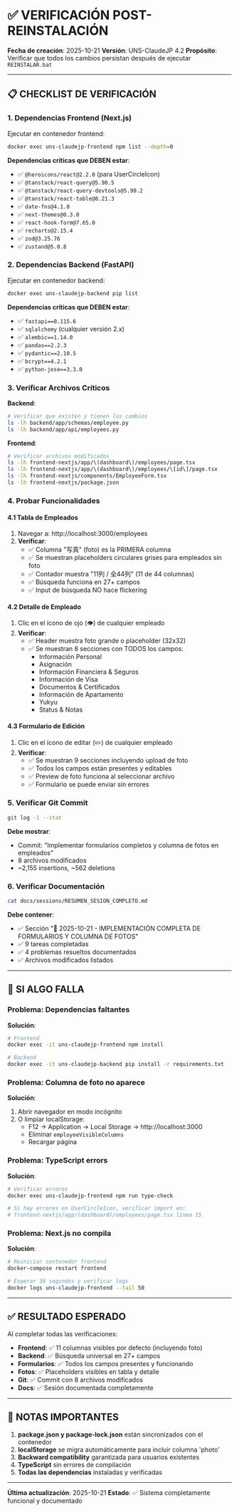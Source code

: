 # ✅ VERIFICACIÓN POST-REINSTALACIÓN

**Fecha de creación**: 2025-10-21
**Versión**: UNS-ClaudeJP 4.2
**Propósito**: Verificar que todos los cambios persistan después de ejecutar `REINSTALAR.bat`

---

## 📋 CHECKLIST DE VERIFICACIÓN

### 1. Dependencias Frontend (Next.js)

Ejecutar en contenedor frontend:
```bash
docker exec uns-claudejp-frontend npm list --depth=0
```

**Dependencias críticas que DEBEN estar**:
- ✅ `@heroicons/react@2.2.0` (para UserCircleIcon)
- ✅ `@tanstack/react-query@5.90.5`
- ✅ `@tanstack/react-query-devtools@5.90.2`
- ✅ `@tanstack/react-table@8.21.3`
- ✅ `date-fns@4.1.0`
- ✅ `next-themes@0.3.0`
- ✅ `react-hook-form@7.65.0`
- ✅ `recharts@2.15.4`
- ✅ `zod@3.25.76`
- ✅ `zustand@5.0.8`

### 2. Dependencias Backend (FastAPI)

Ejecutar en contenedor backend:
```bash
docker exec uns-claudejp-backend pip list
```

**Dependencias críticas que DEBEN estar**:
- ✅ `fastapi==0.115.6`
- ✅ `sqlalchemy` (cualquier versión 2.x)
- ✅ `alembic==1.14.0`
- ✅ `pandas==2.2.3`
- ✅ `pydantic==2.10.5`
- ✅ `bcrypt==4.2.1`
- ✅ `python-jose==3.3.0`

### 3. Verificar Archivos Críticos

**Backend**:
```bash
# Verificar que existen y tienen los cambios
ls -lh backend/app/schemas/employee.py
ls -lh backend/app/api/employees.py
```

**Frontend**:
```bash
# Verificar archivos modificados
ls -lh frontend-nextjs/app/\(dashboard\)/employees/page.tsx
ls -lh frontend-nextjs/app/\(dashboard\)/employees/\[id\]/page.tsx
ls -lh frontend-nextjs/components/EmployeeForm.tsx
ls -lh frontend-nextjs/package.json
```

### 4. Probar Funcionalidades

#### 4.1 Tabla de Empleados
1. Navegar a: http://localhost:3000/employees
2. **Verificar**:
   - ✅ Columna "写真" (foto) es la PRIMERA columna
   - ✅ Se muestran placeholders circulares grises para empleados sin foto
   - ✅ Contador muestra "11列 / 全44列" (11 de 44 columnas)
   - ✅ Búsqueda funciona en 27+ campos
   - ✅ Input de búsqueda NO hace flickering

#### 4.2 Detalle de Empleado
1. Clic en el ícono de ojo (👁️) de cualquier empleado
2. **Verificar**:
   - ✅ Header muestra foto grande o placeholder (32x32)
   - ✅ Se muestran 8 secciones con TODOS los campos:
     - Información Personal
     - Asignación
     - Información Financiera & Seguros
     - Información de Visa
     - Documentos & Certificados
     - Información de Apartamento
     - Yukyu
     - Status & Notas

#### 4.3 Formulario de Edición
1. Clic en el ícono de editar (✏️) de cualquier empleado
2. **Verificar**:
   - ✅ Se muestran 9 secciones incluyendo upload de foto
   - ✅ Todos los campos están presentes y editables
   - ✅ Preview de foto funciona al seleccionar archivo
   - ✅ Formulario se puede enviar sin errores

### 5. Verificar Git Commit

```bash
git log -1 --stat
```

**Debe mostrar**:
- Commit: "Implementar formularios completos y columna de fotos en empleados"
- 8 archivos modificados
- ~2,155 insertions, ~562 deletions

### 6. Verificar Documentación

```bash
cat docs/sessions/RESUMEN_SESION_COMPLETO.md
```

**Debe contener**:
- ✅ Sección "📅 2025-10-21 - IMPLEMENTACIÓN COMPLETA DE FORMULARIOS Y COLUMNA DE FOTOS"
- ✅ 9 tareas completadas
- ✅ 4 problemas resueltos documentados
- ✅ Archivos modificados listados

---

## 🚨 SI ALGO FALLA

### Problema: Dependencias faltantes

**Solución**:
```bash
# Frontend
docker exec -it uns-claudejp-frontend npm install

# Backend
docker exec -it uns-claudejp-backend pip install -r requirements.txt
```

### Problema: Columna de foto no aparece

**Solución**:
1. Abrir navegador en modo incógnito
2. O limpiar localStorage:
   - F12 → Application → Local Storage → http://localhost:3000
   - Eliminar `employeeVisibleColumns`
   - Recargar página

### Problema: TypeScript errors

**Solución**:
```bash
# Verificar errores
docker exec uns-claudejp-frontend npm run type-check

# Si hay errores en UserCircleIcon, verificar import en:
# frontend-nextjs/app/(dashboard)/employees/page.tsx línea 15
```

### Problema: Next.js no compila

**Solución**:
```bash
# Reiniciar contenedor frontend
docker-compose restart frontend

# Esperar 30 segundos y verificar logs
docker logs uns-claudejp-frontend --tail 50
```

---

## ✅ RESULTADO ESPERADO

Al completar todas las verificaciones:

- **Frontend**: ✅ 11 columnas visibles por defecto (incluyendo foto)
- **Backend**: ✅ Búsqueda universal en 27+ campos
- **Formularios**: ✅ Todos los campos presentes y funcionando
- **Fotos**: ✅ Placeholders visibles en tabla y detalle
- **Git**: ✅ Commit con 8 archivos modificados
- **Docs**: ✅ Sesión documentada completamente

---

## 📝 NOTAS IMPORTANTES

1. **package.json y package-lock.json** están sincronizados con el contenedor
2. **localStorage** se migra automáticamente para incluir columna 'photo'
3. **Backward compatibility** garantizada para usuarios existentes
4. **TypeScript** sin errores de compilación
5. **Todas las dependencias** instaladas y verificadas

---

**Última actualización**: 2025-10-21
**Estado**: ✅ Sistema completamente funcional y documentado
